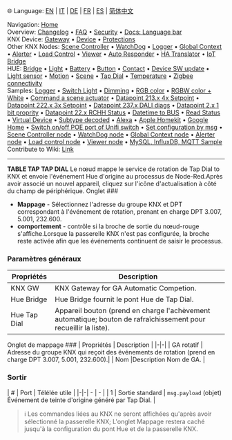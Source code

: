🌐 Language: [EN](/node-red-contrib-knx-ultimate/wiki/HUE+Tapdial) | [IT](/node-red-contrib-knx-ultimate/wiki/it-HUE+Tapdial) | [DE](/node-red-contrib-knx-ultimate/wiki/de-HUE+Tapdial) | [FR](/node-red-contrib-knx-ultimate/wiki/fr-HUE+Tapdial) | [ES](/node-red-contrib-knx-ultimate/wiki/es-HUE+Tapdial) | [简体中文](/node-red-contrib-knx-ultimate/wiki/zh-CN-HUE+Tapdial)
<!-- NAV START -->
Navigation: [Home](/node-red-contrib-knx-ultimate/wiki/Home)  
Overview: [Changelog](https://github.com/Supergiovane/node-red-contrib-knx-ultimate/blob/master/CHANGELOG.md) • [FAQ](/node-red-contrib-knx-ultimate/wiki/FAQ-Troubleshoot) • [Security](/node-red-contrib-knx-ultimate/wiki/SECURITY) • [Docs: Language bar](/node-red-contrib-knx-ultimate/wiki/Docs-Language-Bar)  
KNX Device: [Gateway](/node-red-contrib-knx-ultimate/wiki/Gateway-configuration) • [Device](/node-red-contrib-knx-ultimate/wiki/Device) • [Protections](/node-red-contrib-knx-ultimate/wiki/Protections)  
Other KNX Nodes: [Scene Controller](/node-red-contrib-knx-ultimate/wiki/SceneController-Configuration) • [WatchDog](/node-red-contrib-knx-ultimate/wiki/WatchDog-Configuration) • [Logger](/node-red-contrib-knx-ultimate/wiki/Logger-Configuration) • [Global Context](/node-red-contrib-knx-ultimate/wiki/GlobalVariable) • [Alerter](/node-red-contrib-knx-ultimate/wiki/Alerter-Configuration) • [Load Control](/node-red-contrib-knx-ultimate/wiki/LoadControl-Configuration) • [Viewer](/node-red-contrib-knx-ultimate/wiki/knxUltimateViewer) • [Auto Responder](/node-red-contrib-knx-ultimate/wiki/KNXAutoResponder) • [HA Translator](/node-red-contrib-knx-ultimate/wiki/HATranslator) • [IoT Bridge](/node-red-contrib-knx-ultimate/wiki/IoT-Bridge-Configuration)  
HUE: [Bridge](/node-red-contrib-knx-ultimate/wiki/HUE+Bridge+configuration) • [Light](/node-red-contrib-knx-ultimate/wiki/HUE+Light) • [Battery](/node-red-contrib-knx-ultimate/wiki/HUE+Battery) • [Button](/node-red-contrib-knx-ultimate/wiki/HUE+Button) • [Contact](/node-red-contrib-knx-ultimate/wiki/HUE+Contact+sensor) • [Device SW update](/node-red-contrib-knx-ultimate/wiki/HUE+Device+software+update) • [Light sensor](/node-red-contrib-knx-ultimate/wiki/HUE+Light+sensor) • [Motion](/node-red-contrib-knx-ultimate/wiki/HUE+Motion) • [Scene](/node-red-contrib-knx-ultimate/wiki/HUE+Scene) • [Tap Dial](/node-red-contrib-knx-ultimate/wiki/HUE+Tapdial) • [Temperature](/node-red-contrib-knx-ultimate/wiki/HUE+Temperature+sensor) • [Zigbee connectivity](/node-red-contrib-knx-ultimate/wiki/HUE+Zigbee+connectivity)  
Samples: [Logger](/node-red-contrib-knx-ultimate/wiki/Logger-Sample) • [Switch Light](/node-red-contrib-knx-ultimate/wiki/-Sample---Switch-light) • [Dimming](/node-red-contrib-knx-ultimate/wiki/-Sample---Dimming) • [RGB color](/node-red-contrib-knx-ultimate/wiki/-Sample---RGB-Color) • [RGBW color + White](/node-red-contrib-knx-ultimate/wiki/-Sample---RGBW-Color-plus-White) • [Command a scene actuator](/node-red-contrib-knx-ultimate/wiki/-Sample---Control-a-scene-actuator) • [Datapoint 213.x 4x Setpoint](/node-red-contrib-knx-ultimate/wiki/-Sample---DPT213) • [Datapoint 222.x 3x Setpoint](/node-red-contrib-knx-ultimate/wiki/-Sample---DPT222) • [Datapoint 237.x DALI diags](/node-red-contrib-knx-ultimate/wiki/-Sample---DPT237) • [Datapoint 2.x 1 bit proprity](/node-red-contrib-knx-ultimate/wiki/-Sample---DPT2) • [Datapoint 22.x RCHH Status](/node-red-contrib-knx-ultimate/wiki/-Sample---DPT22) • [Datetime to BUS](/node-red-contrib-knx-ultimate/wiki/-Sample---DateTime-to-BUS) • [Read Status](/node-red-contrib-knx-ultimate/wiki/-Sample---Read-value-from-Device) • [Virtual Device](/node-red-contrib-knx-ultimate/wiki/-Sample---Virtual-Device) • [Subtype decoded](/node-red-contrib-knx-ultimate/wiki/-Sample---Subtype) • [Alexa](/node-red-contrib-knx-ultimate/wiki/-Sample---Alexa) • [Apple Homekit](/node-red-contrib-knx-ultimate/wiki/-Sample---Apple-Homekit) • [Google Home](/node-red-contrib-knx-ultimate/wiki/-Sample---Google-Assistant) • [Switch on/off POE port of Unifi switch](/node-red-contrib-knx-ultimate/wiki/-Sample---UnifiPOE) • [Set configuration by msg](/node-red-contrib-knx-ultimate/wiki/-Sample-setConfig) • [Scene Controller node](/node-red-contrib-knx-ultimate/wiki/Sample-Scene-Node) • [WatchDog node](/node-red-contrib-knx-ultimate/wiki/-Sample---WatchDog) • [Global Context node](/node-red-contrib-knx-ultimate/wiki/SampleGlobalContextNode) • [Alerter node](/node-red-contrib-knx-ultimate/wiki/SampleAlerter) • [Load control node](/node-red-contrib-knx-ultimate/wiki/SampleLoadControl) • [Viewer node](/node-red-contrib-knx-ultimate/wiki/knxUltimateViewer) • [MySQL, InfluxDB, MQTT Sample](/node-red-contrib-knx-ultimate/wiki/Sample-KNX2MQTT-KNX2MySQL-KNX2InfluxDB)  
Contribute to Wiki: [Link](/node-red-contrib-knx-ultimate/wiki/Manage-Wiki)
<!-- NAV END -->
---
**TABLE TAP TAP DIAL** Le nœud mappe le service de rotation de Tap Dial to KNX et envoie l'événement Hue d'origine au processus de Node-Red.Après avoir associé un nouvel appareil, cliquez sur l'icône d'actualisation à côté du champ de périphérique.
Onglet ###
- **Mappage** - Sélectionnez l'adresse du groupe KNX et DPT correspondant à l'événement de rotation, prenant en charge DPT 3.007, 5.001, 232.600.
- **comportement** - contrôle si la broche de sortie du nœud-rouge s'affiche.Lorsque la passerelle KNX n'est pas configurée, la broche reste activée afin que les événements continuent de saisir le processus.
### Paramètres généraux
| Propriétés | Description |
|-|-|
| KNX GW | KNX Gateway for GA Automatic Competion.|
| Hue Bridge | Hue Bridge fournit le pont Hue de Tap Dial. |
| Hue Tap Dial |Appareil bouton (prend en charge l'achèvement automatique; bouton de rafraîchissement pour recueillir la liste).|
Onglet de mappage ###
| Propriétés | Description |
|-|-|
| GA rotatif | Adresse du groupe KNX qui reçoit des événements de rotation (prend en charge DPT 3.007, 5.001, 232.600).|
| Nom |Description Nom de GA. |
### Sortir
| # | Port | Télélée utile |
|-|-| - | - |
| 1 | Sortie standard | `msg.payload` (objet) Événement de teinte d'origine généré par Tap Dial. |
> ℹ️ Les commandes liées au KNX ne seront affichées qu'après avoir sélectionné la passerelle KNX; L'onglet Mappage restera caché jusqu'à la configuration du pont Hue et de la passerelle KNX.